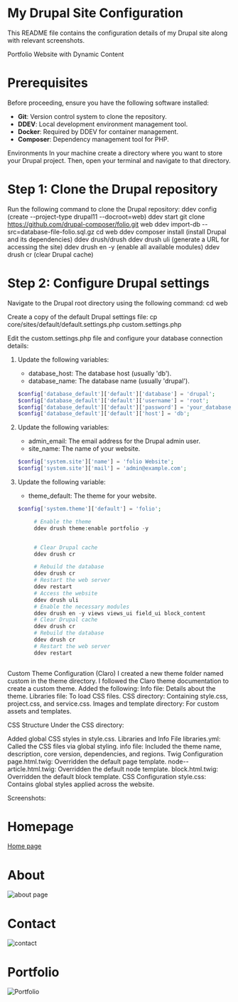 # My Drupal Site Configuration  
This README file contains the configuration details of my Drupal site along with relevant screenshots. 

Portfolio Website with Dynamic Content  

# Prerequisites  

Before proceeding, ensure you have the following software installed:  

- **Git**: Version control system to clone the repository.  
- **DDEV**: Local development environment management tool.  
- **Docker**: Required by DDEV for container management.  
- **Composer**: Dependency management tool for PHP.  

Environments
In your machine create a directory where you want to store your Drupal project. Then, open your terminal and navigate to that directory.
# Step 1: Clone the Drupal repository

Run the following command to clone the Drupal repository:
ddev config (create --project-type drupal11 --docroot=web)
ddev start
git clone https://github.com/drupal-composer/folio.git web
ddev import-db --src=database-file-folio.sql.gz 
cd web
ddev composer install (install Drupal and its dependencies)
ddev drush/drush
ddev drush uli (generate a URL for accessing the site)
ddev drush en -y (enable all available modules)
ddev drush cr (clear Drupal cache)

# Step 2: Configure Drupal settings

Navigate to the Drupal root directory using the following command:
cd web

Create a copy of the default Drupal settings file:
cp core/sites/default/default.settings.php custom.settings.php

Edit the custom.settings.php file and configure your database connection details:

1. Update the following variables:
   - database_host: The database host (usually 'db').
   - database_name: The database name (usually 'drupal').   

   ```php
   $config['database_default']['default']['database'] = 'drupal';
   $config['database_default']['default']['username'] = 'root';
   $config['database_default']['default']['password'] = 'your_database_password';
   $config['database_default']['default']['host'] = 'db';
   ```

2. Update the following variables:
   - admin_email: The email address for the Drupal admin user.
   - site_name: The name of your website.
   ```php
   $config['system.site']['name'] = 'folio Website';
   $config['system.site']['mail'] = 'admin@example.com';
   ```

3. Update the following variable:
   - theme_default: The theme for your website.
   ```php
   $config['system.theme']['default'] = 'folio';

        # Enable the theme
        ddev drush theme:enable portfolio -y


        # Clear Drupal cache
        ddev drush cr

        # Rebuild the database
        ddev drush cr
        # Restart the web server
        ddev restart
        # Access the website
        ddev drush uli
        # Enable the necessary modules
        ddev drush en -y views views_ui field_ui block_content
        # Clear Drupal cache
        ddev drush cr
        # Rebuild the database
        ddev drush cr
        # Restart the web server
        ddev restart
        

Custom Theme Configuration (Claro)
I created a new theme folder named custom in the theme directory.
I followed the Claro theme documentation to create a custom theme.
Added the following:
Info file: Details about the theme.
Libraries file: To load CSS files.
CSS directory: Containing style.css, project.css, and service.css.
Images and template directory: For custom assets and templates.


  CSS Structure
Under the CSS directory:

Added global CSS styles in style.css.
Libraries and Info File
libraries.yml: Called the CSS files via global styling.
info file: Included the theme name, description, core version, dependencies, and regions.
Twig Configuration
page.html.twig: Overridden the default page template.
node--article.html.twig: Overridden the default node template.
block.html.twig: Overridden the default block template.
CSS Configuration
style.css: Contains global styles applied across the website.

Screenshots:

# Homepage
[Home page](Homepage.pdf)

# About
![about page](about.png)

# Contact
![contact](contact.png)

# Portfolio
![Portfolio](portfolio.png)

